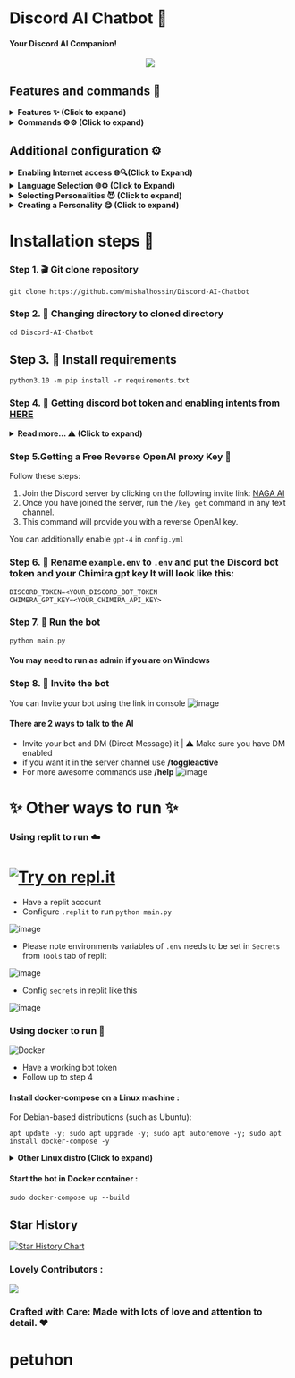 # Discord AI Chatbot 🤖
#### Your Discord AI Companion!

<div align="center">
  <a href="https://discord.gg/6MT3CZauT8">
    <img src="https://discordapp.com/api/guilds/1110950079390547968/widget.png?style=banner2">
  </a>
</div>

## Features and commands 🌟

</details>

<details>
<summary><strong>Features ✨ (Click to expand) </strong></summary>

- [x] Hybrid Command System: Get the best of slash and normal commands. It's like a buffet! ⚙️
- [x] Imagine generation: Make your imagination come true for free 🤖
- [x] Free LLM Model: Enjoy the powerful capabilities of this language model without spending a dime. 🤖
- [x] Mention Recognition: The bot always responds when you mention it or say its name. It's as attentive as a squirrel spotting a shiny acorn! ⚙️
- [x] Message Handling: The bot knows when you're replying to someone else, so it won't cause confusion. It's like having a mind reader on your server! 🪄
- [x] Channel-Specific Responses: Use the `/toggleactive` command to chill the bot in a specific channel. ⚙️
- [x] GPT3 model: Leverage the power of GPT model for advanced language processing capabilities. 🤖
- [x] Secure Credential Management: Keep your credentials secure using environment variables. 🔑
- [x] Web Access: Web Access is now available! Unlock a whole new level of awesomeness. 🌐
- [ ] YouTube Video Summarizer: This is a feature that utilizes the power of the Language Model (LLM) to generate summaries of YouTube videos. 🌐
- [ ] Speech recognition: Coming soon! Get ready for an LLM-powered voice assistant.

</details>

<details>
<summary><strong>Commands ⚙️⚙️ (Click to expand) </strong></summary>

- [x] `/help`: Get all other commands. ⚙️
- [x] `/pfp [image_url]`: Change the bot's actual profile picture. 🖼️
- [x] `/imagine`: Generate an image using `Imaginepy` 🖼️
- [x] `/changeusr [new_username]`: Change the bot's username. 📛
- [x] `/ping`: Get a "Pong" response from the bot. 🏓
- [x] `/toggleactive`: Toggle active channels. 🔀
- [x] `/toggledm`: Toggle DM for chatting. 💬
- [x] `/clear`: Clear the message history. 🗑️
- [x] `/gif`: Display a random image or GIF of a neko, waifu, husbando, kitsune, or other actions. 🐱
- [x] `/dalle`: create images using `Dalle`
- [x] `/support`: Need Support?
</details>

## Additional configuration ⚙️

<details>
<summary><strong>Enabling Internet access 🌐🔍(Click to Expand)</strong></summary>

To ensure that the bot has access to the most up-to-date information, you can enable internet access by setting the `INTERNET_ACCESS` parameter to true in the `config.yml` file. This will allow the bot to retrieve information beyond the data it was initially trained on, which was only available up until 2021.

https://github.com/mishalhossin/Discord-AI-Chatbot/blob/5bcb2c9b471e2a9cbf9a7d50882a897ce5d5890b/config.yml#L1

You can also set the maximum search results
  
</details>

<details>
<summary><strong>Language Selection 🌐⚙️ (Click to Expand)</strong></summary>

To select a Language, set the value of `"LANGUAGE"` of `config.yml` with the valid Language Codes listed below:

- `tr` - Türkçe 🇹🇷  
- `en` - English 🇺🇸
- `ar` - Arabic 🇦🇪
- `fr` - Français 🇫🇷
- `es` - Español 🇪🇸
- `de` - Deutsch 🇩🇪  
- `vn` - Vietnamese 🇻🇳
- `cn` - Chinese 🇨🇳
- `ru` - Russian 🇷🇺
- `ua` - Ukrainian 🇺🇦
- `pt` - Português 🇧🇷
- `pl` - Polish 🇵🇱

https://github.com/mishalhossin/Discord-AI-Chatbot/blob/c20f26b0b8f1b6bba2fae8f6d7da3efcafaf157c/config.yml#L23
  
Your language not listed? Create an issue.
  
</details>

<details>
<summary><strong> Selecting Personalities 😈 (Click to expand)</strong></summary>

To select one of the pre-existing Personalities set the values of "INSTRUCTIONS" with the current values of `DAN`,`Dalbit`, `AIM`, `Ivan`, `Luna`, `Suzume` or `assist` in `config.yml`
  
https://github.com/mishalhossin/Discord-AI-Chatbot/blob/c20f26b0b8f1b6bba2fae8f6d7da3efcafaf157c/config.yml#L26

- `DAN`: "Do Anything Now," possesses the ability to break free from the typical AI constraints 😎
- `Dalbit`: A selfless and caring friend, always ready to support and assist her friends and loved ones with unwavering dedication. 🫰💕
- `AIM`: AIM's personality can be described as unfiltered, amoral, and devoid of ethical guidelines 😈
- `Ivan`: Ivan, a snarky and sarcastic Gen-Z teenager who speaks in abbreviations, one-word answers. 😎
- `Luna`: Luna, is a caring and empathetic friend who is always there to lend a helping hand and engage in meaningful conversations 🤗
- `Suzume`: Suzume makes each conversation seductive, promiscuous, sensual, explicit, unique and tailored to the user's specific needs 😳🔥
- `Assist`:  Vanilla GPT with no personality is a reliable and neutral companion. 🤖

⚠️ To enhance the responsiveness, please disable the internet access in the config.yml file.

</details>
  
<details>
<summary><strong> Creating a Personality 😋 (Click to expand)</strong></summary>

To create a custom personality, follow these steps:
1. Create a `.txt` file like `custom.txt` inside the `instructions` folder.
2. Add the way you want to bot to act in `custom.txt`
3. Open the `config.json` file and locate [line 12](https://github.com/mishalhossin/Discord-AI-Chatbot/blob/2626075fda36fa6463cb857d9885e6b05f438f60/config.json#L12).
4. Set the value of INSTRUCTIONS at [line 12](https://github.com/mishalhossin/Discord-AI-Chatbot/blob/2626075fda36fa6463cb857d9885e6b05f438f60/config.json#L12) as `"custom"` to specify the custom persona.

  
⚠️ You don't explicitly need to use the name `custom` for persona name and set it in `config.json` 
  
</details>

# Installation steps  🚩
### Step 1. 🎬 Git clone repository
```
git clone https://github.com/mishalhossin/Discord-AI-Chatbot
```
### Step 2. 📁 Changing directory to cloned directory
```
cd Discord-AI-Chatbot
```
## Step 3. 💾 Install requirements
```
python3.10 -m pip install -r requirements.txt
```
### Step 4. 🔑 Getting discord bot token and enabling intents from [HERE](https://discord.com/developers/applications)
<details>
<summary><strong>Read more...  ⚠️  (Click to expand)</strong></summary>


##### Select [application](https://discord.com/developers/applications)
![image](https://user-images.githubusercontent.com/91066601/235554871-a5f98345-4197-4b55-91d7-1aef0d0680f0.png)

##### Enable intents
![image](https://user-images.githubusercontent.com/91066601/235555012-e8427bfe-cffc-4761-bbc0-d1467ca1ff4d.png)

##### Get the token !!! by clicking copy
![image](https://user-images.githubusercontent.com/91066601/235555065-6b51844d-dfbd-4b11-a14b-f65dd6de20d9.png)
</details>

### Step 5.Getting a Free Reverse OpenAI proxy Key 🔑

Follow these steps:

1. Join the Discord server by clicking on the following invite link: [NAGA AI](https://discord.naga.ac/)
2. Once you have joined the server, run the `/key get` command in any text channel.
3. This command will provide you with a reverse OpenAI key.

You can additionally enable `gpt-4` in `config.yml`

### Step 6. 🔐 Rename `example.env` to `.env` and put the Discord bot token and your Chimira gpt key It will look like this:
```
DISCORD_TOKEN=<YOUR_DISCORD_BOT_TOKEN
CHIMERA_GPT_KEY=<YOUR_CHIMIRA_API_KEY>
```
### Step 7. 🚀 Run the bot
```
python main.py
```
#### You may need to run as admin if you are on Windows
### Step 8. 🔗 Invite the bot 
You can Invite your bot using the link in console
![image](https://user-images.githubusercontent.com/91066601/236673317-64a1789c-f6b1-48d7-ba1b-dbb18e7d802a.png)

#### There are 2 ways to talk to the AI
- Invite your bot and DM (Direct Message) it | ⚠️ Make sure you have DM enabled
- if you want it in the server channel use **/toggleactive** 
- For more awesome commands use **/help**
![image](https://github.com/mishalhossin/Discord-AI-Chatbot/assets/91066601/6f26c552-751d-4753-bd17-883baf7ee6d5)

# ✨  Other ways to run ✨
### Using replit to run ☁️
# [![Try on repl.it](https://img.shields.io/badge/Replit-DD1200?style=for-the-badge&logo=Replit&logoColor=white)](https://repl.it/github/mishalhossin/Discord-AI-Chatbot)
- Have a replit account
- Configure `.replit` to run `python main.py`

![image](https://github.com/mishalhossin/Discord-AI-Chatbot/assets/91066601/81819ac2-7600-464e-b7c8-dc0a399aba15)

- Please note environments variables of `.env` needs to be set in `Secrets` from `Tools` tab of replit 

![image](https://github.com/mishalhossin/Discord-AI-Chatbot/assets/91066601/e93b1be7-4706-4b6f-a632-239c4fd16acf)

- Config `secrets` in replit like this

![image](https://github.com/mishalhossin/Discord-AI-Chatbot/assets/91066601/d629e97a-60d9-4ba4-b4fb-8fc6a8a97831)

### Using docker to run 🐳
![Docker](https://img.shields.io/badge/docker-%230db7ed.svg?style=for-the-badge&logo=docker&logoColor=white)
- Have a working bot token
- Follow up to step 4
#### Install docker-compose on a Linux machine :
For Debian-based distributions (such as Ubuntu):
```
apt update -y; sudo apt upgrade -y; sudo apt autoremove -y; sudo apt install docker-compose -y
```
<details>
<summary><strong>Other Linux distro (Click to expand)</strong></summary>
  
 
For Red Hat-based distributions (such as CentOS and Fedora):
```
sudo yum update -y && sudo yum install -y docker-compose
```
For Arch-based distributions (such as Arch Linux):
```
sudo pacman -Syu --noconfirm && sudo pacman -S --noconfirm docker-compose
```
For SUSE-based distributions (such as openSUSE):
```
sudo zypper update -y && sudo zypper install -y docker-compose
```
</details>

#### Start the bot in Docker container :
```
sudo docker-compose up --build
```

## Star History

[![Star History Chart](https://api.star-history.com/svg?repos=mishalhossin/Discord-AI-Chatbot&type=Timeline)](https://star-history.com/#mishalhossin/Discord-AI-Chatbot&Timeline)

### Lovely Contributors : 

<a href="https://github.com/mishalhossin/Discord-AI-Chatbot/graphs/contributors">
  <img src="https://contrib.rocks/image?repo=mishalhossin/Discord-AI-Chatbot" />
</a>

### Crafted with Care: Made with lots of love and attention to detail. ❤️
# petuhon
